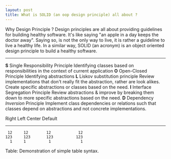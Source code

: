 ```yaml
---
layout: post
title: What is SOLID (an oop design principle) all about ?
---
```


Why Design Principle ? Design principles are all about providing guidelines for building healthy software. It's like saying "an apple in a day keeps the doctor away".
Saying so, is not the only way to live, it is rather a guideline to live a healthy life. In a similar way, SOLID (an acronym) is an object oriented design principle to build a healthy
software.  

-----	------------------------------		----
**S**	Single Responsibility Principle 	Identifying classes based on responsibilities in the context of current application
**O**	Open-Closed Principle           	Identifying abstractions
**L**	Liskov substitution principle   	Review implementations that don't really fit the abstraction, rather are look alikes. Create specific abstractions or classes based on the need.
**I**	Interface Segregation Principle 	Review abstractions & improve by breaking them down to more specific abstractions based on the need.
**D**	Dependency *Inversion* Principle	Implement class dependencies or relations such that classes depend on abstractions and not concrete implementations.

  Right     Left     Center     Default
-------     ------ ----------   -------
     12     12        12            12
    123     123       123          123
      1     1          1             1

Table:  Demonstration of simple table syntax.
